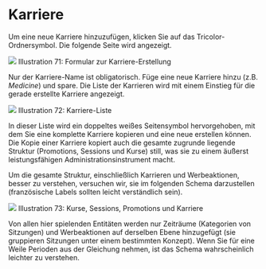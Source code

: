 # Karriere

Um eine neue Karriere hinzuzufügen, klicken Sie auf das Tricolor-Ordnersymbol. Die folgende Seite wird angezeigt.

![](../../../.gitbook/assets/graficos87%20%285%29.png)
Illustration 71: Formular zur Karriere-Erstellung

Nur der Karriere-Name ist obligatorisch. Füge eine neue Karriere hinzu \(z.B. _Medicine_\) und spare. Die Liste der Karrieren wird mit einem Einstieg für die gerade erstellte Karriere angezeigt.

![](../../../.gitbook/assets/graficos89%20%286%29.png)
Illustration 72: Karriere-Liste

In dieser Liste wird ein doppeltes weißes Seitensymbol hervorgehoben, mit dem Sie eine komplette Karriere kopieren und eine neue erstellen können. Die Kopie einer Karriere kopiert auch die gesamte zugrunde liegende Struktur \(Promotions, Sessions und Kurse\) still, was sie zu einem äußerst leistungsfähigen Administrationsinstrument macht.

Um die gesamte Struktur, einschließlich Karrieren und Werbeaktionen, besser zu verstehen, versuchen wir, sie im folgenden Schema darzustellen \(französische Labels sollten leicht verständlich sein\).

![](../../../.gitbook/assets/graficos90%20%286%29.png)
Illustration 73: Kurse, Sessions, Promotions und Karriere

Von allen hier spielenden Entitäten werden nur Zeiträume \(Kategorien von Sitzungen\) und Werbeaktionen auf derselben Ebene hinzugefügt \(sie gruppieren Sitzungen unter einem bestimmten Konzept\). Wenn Sie für eine Weile Perioden aus der Gleichung nehmen, ist das Schema wahrscheinlich leichter zu verstehen.